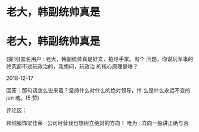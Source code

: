 # 老大，韩副统帅真是

# 老大，韩副统帅真是

(提问)匿名用户 : 老大，韩副统帅真是好文，拍烂手掌。有个 问题，你说玩军事的终究都不过玩政治的，我想问，玩政治 的核心原理是啥？

2018-12-17

回答：那句话怎么说来着？坚持什么对什么的绝对领导，什 么是什么永远不变的 jun 魂。(5 赞)

评论区：

邦纯服饰梁佳荣 : 公司经营我也想树立绝对的方向！ 唯为 : 方向一般讲正确与否